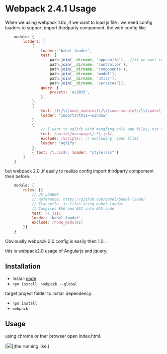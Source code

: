 # Webpack 2.4.1 Usage

When we using webpack 1.0x ,if we want to load js file . we need config loaders to support import thirdparty compoment.
 the web config like 

```javascript
    module: {
        loaders: [
            {
                loader: 'babel-loader',   
                test: [
                    path.join(__dirname, 'appconfig'),  //if we want to compile es6 other folder .we need config this.
                    path.join(__dirname, 'controller'),
                    path.join(__dirname, 'components'),
                    path.join(__dirname, 'model'),
                    path.join(__dirname, 'utils'),
                    path.join(__dirname, 'services')],
                query: {
                    presets: 'es2015',
                },
            },
            {
                test: /[\/\\]node_modules[\/\\]some-module[\/\\]index\.js$/,
                loader: "imports?this=>window"
            },
            {
                // I want to uglify with mangling only app files, not thirdparty libs
                test: /build\/mainpage\/.*\.js$/,
                exclude: /Scripts/, // excluding .spec files
                loader: "uglify"
            },
            { test: /\.css$/, loader: "style!css" }
        ]
    }
```



but webpack 2.0 ,if easily to realize config import thirdparty  compoment then before.

```javascript
    module: {
        rules: [{
            // JS LOADER
            // Reference: https://github.com/babel/babel-loader
            // Transpile .js files using babel-loader
            // Compiles ES6 and ES7 into ES5 code
            test: /\.js$/,
            loader: 'babel-loader',
            exclude: /node_modules/
        }]
    }
```
Obviouslly webpack 2.0 config is easily then 1.0 .

this is webpack2.0 usage of Angularjs and jquery.


## Installation
* Install  [node](https://nodejs.org)
* `npm install  webpack --global `

target project folder to install dependency.
*  `npm install `
*  `webpack`


## Usage
using chrome or ther browser open index.html.

[<img src="https://github.com/DaqingFeng/Webpack2.0_Usage/blob/master/sample.png">](the running like.)